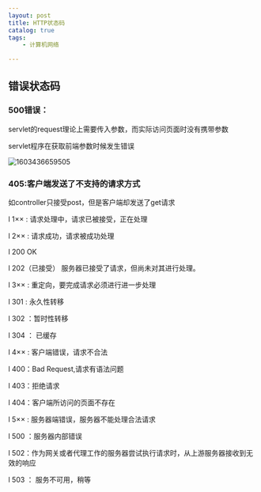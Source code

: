```yaml
---
layout: post
title: HTTP状态码
catalog: true
tags:
    - 计算机网络

---
```




## 错误状态码

### 500错误：

servlet的request理论上需要传入参数，而实际访问页面时没有携带参数

servlet程序在获取前端参数时候发生错误

![1603436659505](https://gitee.com/chrisxyq/picgo/raw/master/img/1603436659505.png)

### 405:客户端发送了不支持的请求方式

如controller只接受post，但是客户端却发送了get请求

l 1×× : 请求处理中，请求已被接受，正在处理

l 2×× : 请求成功，请求被成功处理

l 200 OK

l 202（已接受） 服务器已接受了请求，但尚未对其进行处理。

l 3×× : 重定向，要完成请求必须进行进一步处理

l 301 : 永久性转移

l 302 ：暂时性转移

l 304 ： 已缓存

l 4×× : 客户端错误，请求不合法

l 400：Bad Request,请求有语法问题

l 403：拒绝请求

l 404：客户端所访问的页面不存在

l 5×× : 服务器端错误，服务器不能处理合法请求

l 500 ：服务器内部错误

l 502：作为网关或者代理工作的服务器尝试执行请求时，从上游服务器接收到无效的响应

l 503 ： 服务不可用，稍等